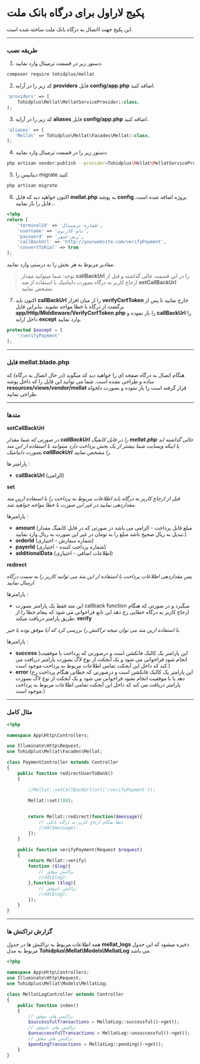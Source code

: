 # پکیج لاراول برای درگاه بانک ملت
این پکیج جهت ااتصال به درگاه بانک ملت ساخته شده است.

---

### طریقه نصب
1.  دستور زیر در قسمت ترمینال وارد نمایید.
```bash
composer require tohidplus/mellat
```

2. کد زیر را در آرایه **providers** فایل **config/app.php** اضافه کنید.
```php
'providers' => [
    Tohidplus\Mellat\MellatServiceProvider::class,
];
```

3. کد زیر را در آرایه **aliases** فایل **config/app.php** اضافه کنید.
```php
'aliases' => [
   'Mellat' => Tohidplus\Mellat\Facades\Mellat::class,
];
```

4. دستور زیر را در قسمت ترمینال وارد نمایید.
```bash
php artisan vendor:publish --provider=Tohidplus\Mellat\MellatServiceProvider
```

5. دیتابیس را migrate کنید.
```bash
php artisan migrate
```

6. اکنون خواهید دید که فایل **mellat.php** به پوشه **config** پروژه اضافه شده است. فایل را باز نمایید...
```php
<?php
return [
    'terminalId' => 'شماره-ترمینال',
    'username' => 'نام-کاربری',
    'password' => 'رمز-عبور',
    'callBackUrl' => 'http://yourwebsite.com/verifyPayment',
    'convertToRial' => true
];
```
مقادیر مربوط به هر بخش را به درستی وارد نمایید.
> توجه: شما میتوانید مقدار **callBackUrl** را در این قسمت خالی گذاشته و قبل از ارجاع کاربر به درگاه بصورت داینامیک با استفاده از متد **setCallBackUrl** مشخص نمایید.
7. اکنون باید **callBackUrl** را از میان افزار **verifyCsrfToken** خارج نمایید تا پس از برگشت از درگاه با خطا مواجه نشوید. بنابراین فایل **app/Http/Middleware/VerifyCsrfToken.php** را باز نموده و **callBackUrl** را داخل ارایه **except** وارد نمایید.
```php
protected $except = [
    '/verifyPayment'
];
```

---

### فایل mellat.blade.php 
هنگام اتصال به درگاه صفحه ای را خواهید دید که میگوید (در حال اتصال به درگاه) که ساده و طراحی نشده است. شما می توانید این فایل را که داخل  پوشه  **resources/views/vendor/mellat** قرار گرفته است را باز نموده و بصورت دلخواه طراحی نمایید.

---

### متدها
**setCallBackUrl**

*در صورتی که شما مقدار **callBackUrl** را در فایل کانفیگ **mellat.php** خالی گذاشته اید یا اینکه وبسایت شما بیشتر از یک بخش پرداخت دارد میتوانید با استفاده از این متد بصورت داینامیک **callBackUrl** را مشخص نمایید.*

پارامتر ها : 
- **callBackUrl** (الزامی)

**set**

*قبل از ارجاع کاربر به درگاه باید اطلاعات مربوط به پرداخت  را با استفاده ازین متد مقداردهی نمایید در غیر این صورت با خطا مواجه خواهید شد.*

پارامترها : 

- **amount** (مبلغ قابل پرداخت - الزامی می باشد در صورتی که در فایل کانفیگ مقدار تبدیل به ریال صحیح باشد مبلغ را به تومان در غیر این صورت به ریال وارد نمایید.)
- **orderId** (شماره سفارش - اختیاری)
- **payerId** (شماره پرداخت کننده - اختیاری)
- **additionalData** (اطلاعات اضافی - اختیاری)

**redirect**

*پس مقداردهی اطلاعات پرداخت با استفاده از این متد می توانید کاربر را به سمت درگاه ارسال نمایید.*

پارامترها : 

- این متد فقط یک پارامتر بصورت callback function میگیرد و در صورتی که هنگام ارجاع کاربر به درگاه خطایی رخ دهد این تابع فراخوانی می شود که پیغام خطا را از طریق پارامتر دریافت میکند.
**verify**

*با استفاده ازین متد می توان نتیجه تراکنش را بررسی کرد که آیا موفق بوده یا خیر.*

پارامترها :

- **success** (این پارامتر یک کالبک فانکشن است و درصورتی که پرداخت  با موفقیت انجام شود فراخوانی می شود و یک آبجکت از نوع لاگ بصورت پارامتر دریافت می کند که داخل این آبجکت  تمامی اطلاعات مربوط به پرداخت موجود است.)
- **error** (این پارامتر یک کالبک فانکشن است و درصورتی که  خطایی هنگام پرداخت رخ دهد یا  با موفقیت انجام نشود  فراخوانی می شود و یک آبجکت از نوع لاگ بصورت پارامتر دریافت می کند که داخل این آبجکت  تمامی اطلاعات مربوط به پرداخت موجود است.)
---

### مثال کامل
```php
<?php

namespace App\Http\Controllers;

use Illuminate\Http\Request;
use Tohidplus\Mellat\Facades\Mellat;

class PaymentController extends Controller
{
    public function redirectUserToBank()
    {

        //Mellat::setCallBackUrl(url('/verifyPayment'));

        Mellat::set(100);

        
        return Mellat::redirect(function($message){
            // خطا هنگام ارجاع کاربر به درگاه بانکی
            //dd($message);
        });
    }

    public function verifyPayment(Request $request)
    {
        return Mellat::verify(
        function ($log){
            // تراکنش موفق 
            //dd($log);   
        },function ($log){
            // تراکنش ناموفق
            //dd($log);
        });
    }
}
```

---

### گزارش تراکنش ها
همه اطلاعات مربوط به تراکنش ها در جدول **mellat_logs** ذخیره میشود که این جدول مربوط به مدل **Tohidplus\Mellat\Models\MellatLog** می باشد.
```php
<?php

namespace App\Http\Controllers;
use Illuminate\Http\Request;
use Tohidplus\Mellat\Models\MellatLog;

class MellatLogController extends Controller
{
    public function index()
    {
        // تراکنش های موفق
        $successfulTransactions = MellatLog::successful()->get();
        // تراکنش های ناموفق
        $unsuccessfulTransactions = MellatLog::unsuccessful()->get();
        // تراکنش های معلق
        $pendingTransactions = MellatLog::pending()->get();
    }
}
```












